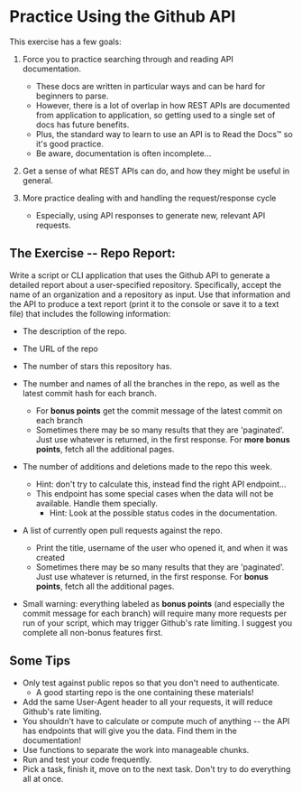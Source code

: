 # Practice Using the Github API

This exercise has a few goals:

1. Force you to practice searching through and reading API documentation.
    * These docs are written in particular ways and can be hard for beginners to parse.
    * However, there is a lot of overlap in how REST APIs are documented from application to application, so getting used to a single set of docs has future benefits. 
    * Plus, the standard way to learn to use an API is to Read the Docs™ so it's good practice.
    * Be aware, documentation is often incomplete... 

2. Get a sense of what REST APIs can do, and how they might be useful in general.

3. More practice dealing with and handling the request/response cycle
    * Especially, using API responses to generate new, relevant API requests.

## The Exercise -- Repo Report:

Write a script or CLI application that uses the Github API to generate a detailed report about a user-specified repository. Specifically, accept the name of an organization and a repository as input. Use that information and the API to produce a text report (print it to the console or save it to a text file) that includes the following information:

* The description of the repo.
* The URL of the repo
* The number of stars this repository has.
* The number and names of all the branches in the repo, as well as the latest commit hash for each branch.
    * For **bonus points** get the commit message of the latest commit on each branch
    * Sometimes there may be so many results that they are 'paginated'. Just use whatever is returned, in the first response. For **more bonus points**, fetch all the additional pages.
* The number of additions and deletions made to the repo this week.
    * Hint: don't try to calculate this, instead find the right API endpoint...
    * This endpoint has some special cases when the data will not be available. Handle them specially.
        * Hint: Look at the possible status codes in the documentation.
* A list of currently open pull requests against the repo.
    * Print the title, username of the user who opened it, and when it was created
    * Sometimes there may be so many results that they are 'paginated'. Just use whatever is returned, in the first response. For **bonus points**, fetch all the additional pages.

* Small warning: everything labeled as **bonus points** (and especially the commit message for each branch) will require many more requests per run of your script, which may trigger Github's rate limiting. I suggest you complete all non-bonus features first.

## Some Tips

* Only test against public repos so that you don't need to authenticate.
    * A good starting repo is the one containing these materials!
* Add the same User-Agent header to all your requests, it will reduce Github's rate limiting.
* You shouldn't have to calculate or compute much of anything -- the API has endpoints that will give you the data. Find them in the documentation!
* Use functions to separate the work into manageable chunks.
* Run and test your code frequently.
* Pick a task, finish it, move on to the next task. Don't try to do everything all at once. 